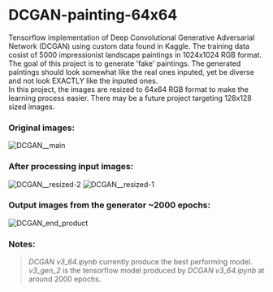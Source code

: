 # DCGAN-painting-64x64

Tensorflow implementation of Deep Convolutional Generative Adversarial Network (DCGAN) using custom data found in Kaggle. The training data cosist of 5000 impressionist landscape paintings in 1024x1024 RGB format. <br>
The goal of this project is to generate 'fake' paintings. The generated paintings should look somewhat like the real ones inputed, yet be diverse and not look EXACTLY like the inputed ones. <br>
In this project, the images are resized to 64x64 RGB format to make the learning process easier. There may be a future project targeting 128x128 sized images. 

### Original images:
![DCGAN__main](https://user-images.githubusercontent.com/31713252/129493865-beda77b6-53fd-4120-a829-2f8e9f75c8bd.jpg)

### After processing input images:
![DCGAN__resized-2](https://user-images.githubusercontent.com/31713252/129493883-8ef9be3a-1315-49de-b372-97af7ad08e67.png)
![DCGAN__resized-1](https://user-images.githubusercontent.com/31713252/129493884-24419472-22b2-4e38-b015-ff513117becc.png)

### Output images from the generator ~2000 epochs:
![DCGAN_end_product](https://user-images.githubusercontent.com/31713252/129493893-40d42d59-a6f3-44c1-93ce-8427448d6c7c.png)

### Notes:
> *DCGAN v3_64.ipynb* currently produce the best performing model. <br>
> *v3_gen_2* is the tensorflow model produced by *DCGAN v3_64.ipynb* at around 2000 epochs.

